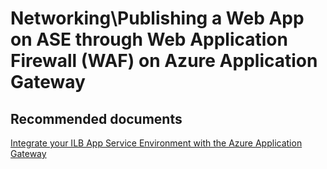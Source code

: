 <properties
	pageTitle="Networking\Publishing a Web App on ASE through Web Application Firewall (WAF) on Azure Application Gateway"
	description="Networking\Publishing a Web App on ASE through Web Application Firewall (WAF) on Azure Application Gateway"
	service="microsoft.ase"
	resource="ase"
	authors="shrahman"
	displayOrder=""
	selfHelpType="generic"
	supportTopicIds="32608431"
	resourceTags=""
	productPesIds="16533"
	cloudEnvironments="public"
/>

# Networking\Publishing a Web App on ASE through Web Application Firewall (WAF) on Azure Application Gateway

## **Recommended documents**
[Integrate your ILB App Service Environment with the Azure Application Gateway](https://docs.microsoft.com/azure/app-service/environment/integrate-with-application-gateway)